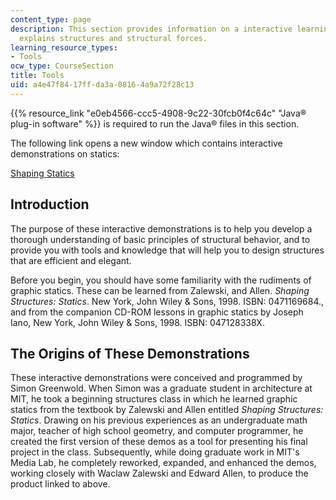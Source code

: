 ```yaml
---
content_type: page
description: This section provides information on a interactive learning tool that
  explains structures and structural forces.
learning_resource_types:
- Tools
ocw_type: CourseSection
title: Tools
uid: a4e47f84-17ff-da3a-0816-4a9a72f28c13
---
```


{{% resource_link "e0eb4566-ccc5-4908-9c22-30fcb0f4c64c" "Java® plug-in software" %}} is required to run the Java® files in this section.

The following link opens a new window which contains interactive demonstrations on statics:

[Shaping Statics](/ans7870/4/4.461/f04/module/Start.html)

Introduction
------------

The purpose of these interactive demonstrations is to help you develop a thorough understanding of basic principles of structural behavior, and to provide you with tools and knowledge that will help you to design structures that are efficient and elegant.

Before you begin, you should have some familiarity with the rudiments of graphic statics. These can be learned from Zalewski, and Allen. _Shaping Structures: Statics_. New York, John Wiley & Sons, 1998. ISBN: 0471169684., and from the companion CD-ROM lessons in graphic statics by Joseph Iano, New York, John Wiley & Sons, 1998. ISBN: 047128338X.

The Origins of These Demonstrations
-----------------------------------

These interactive demonstrations were conceived and programmed by Simon Greenwold. When Simon was a graduate student in architecture at MIT, he took a beginning structures class in which he learned graphic statics from the textbook by Zalewski and Allen entitled _Shaping Structures: Statics_. Drawing on his previous experiences as an undergraduate math major, teacher of high school geometry, and computer programmer, he created the first version of these demos as a tool for presenting his final project in the class. Subsequently, while doing graduate work in MIT's Media Lab, he completely reworked, expanded, and enhanced the demos, working closely with Waclaw Zalewski and Edward Allen, to produce the product linked to above.